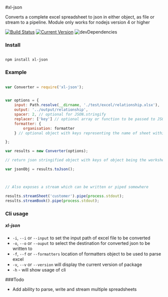 #xl-json

Converts a complete excel spreadsheet to json in either object, as file or stream to a pipeline.  Module only works for nodejs version 4 or higher

[![Build Status](https://travis-ci.org/circabs/xl-json.svg?branch=master)](https://travis-ci.org/circabs/xl-json)
[![Current Version](https://img.shields.io/npm/v/xl-json.svg)](https://www.npmjs.org/package/xl-json)
![devDependencies](http://img.shields.io/david/dev/circabs/xl-json.svg)


### Install

````ShellSession

npm install xl-json

````

### Example

```js

var Converter = require('xl-json');


var options = {
    input: Path.resolve(__dirname, './test/excel/relationship.xlsx'),
    output: '../output/relationship',
    spacer: 2, // optional for JSON.stringify
    replacer: ['key'] // optional array or function to be passed to JSON.stringify
    formatter: {
        organisation: formatter
    } // optional object with keys representing the name of sheet within workbook you would like to format and the value is a function that takes one parameter which is an array of objects.  Defaults to standard format which doesn't affect parsing done by j module

};

var results = new Converter(options);

// return json stringified object with keys of object being the worksheet name

var jsonObj = results.toJson();



// Also exposes a stream which can be written or piped somewhere

results.streamSheet('customer').pipe(process.stdout);
results.streamBook().pipe(process.stdout);

```

### Cli usage
##### xl-json <options>

- `-i`, `--i` or `--input` to set the input path of excel file to be converted
- `-o`, `--o` or `--ouput` to select the destination for converted json to be written to
- `-f`, `--f` or `--formatters` location of formatters object to be used to parse excel
- `-v`, `--v` or `--version` will display the current version of package
- `-h` - will show usage of cli


###Todo

+ Add ability to parse, write and stream multiple spreadsheets
